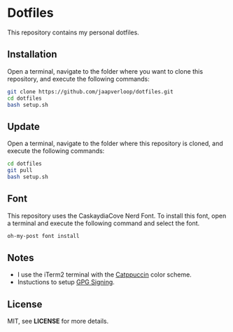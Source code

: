 # Dotfiles

This repository contains my personal dotfiles.

## Installation

Open a terminal, navigate to the folder where you want to clone this repository,
and execute the following commands:

```sh
git clone https://github.com/jaapverloop/dotfiles.git
cd dotfiles
bash setup.sh
```

## Update

Open a terminal, navigate to the folder where this repository is cloned, and
execute the following commands:

```sh
cd dotfiles
git pull
bash setup.sh
```

## Font

This repository uses the CaskaydiaCove Nerd Font. To install this font, open a
terminal and execute the following command and select the font.

```sh
oh-my-post font install
```

## Notes

* I use the iTerm2 terminal with the [Catppuccin] color scheme.
* Instuctions to setup [GPG Signing].

## License

MIT, see **LICENSE** for more details.

[Catppuccin]: https://github.com/catppuccin/iterm
[GPG Signing]: https://gist.github.com/troyfontaine/18c9146295168ee9ca2b30c00bd1b41e
